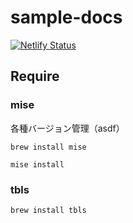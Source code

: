 # sample-docs

[![Netlify Status](https://api.netlify.com/api/v1/badges/cf8eb74a-c877-4ae4-a326-1e469f94b22e/deploy-status)](https://app.netlify.com/sites/yui-semba-sample-docs/deploys)

## Require

### mise

各種バージョン管理（asdf）

```shell
brew install mise
```

```shell
mise install
```

### tbls

```shell
brew install tbls
```
